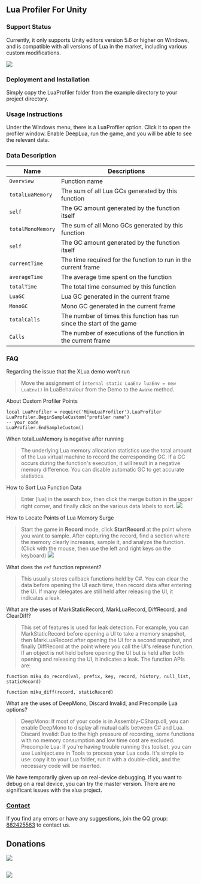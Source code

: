 
## Lua Profiler For Unity

### Support Status
Currently, it only supports Unity editors version 5.6 or higher on Windows, and is compatible with all versions of Lua in the market, including various custom modifications.

![](doc/use.gif)
### Deployment and Installation
Simply copy the LuaProfiler folder from the example directory to your project directory.

### Usage Instructions
Under the Windows menu, there is a LuaProfiler option. Click it to open the profiler window. Enable DeepLua, run the game, and you will be able to see the relevant data.

### Data Description

|Name|Descriptions|
|---|---|
|`Overview`|Function name|
|`totalLuaMemory`|The sum of all Lua GCs generated by this function|
|`self`|The GC amount generated by the function itself|
|`totalMonoMemory`|The sum of all Mono GCs generated by this function|
|`self`|The GC amount generated by the function itself|
|`currentTime`|The time required for the function to run in the current frame|
|`averageTime`|The average time spent on the function|
|`totalTime`|The total time consumed by this function|
|`LuaGC`|Lua GC generated in the current frame|
|`MonoGC`|Mono GC generated in the current frame|
|`totalCalls`|The number of times this function has run since the start of the game|
|`Calls`|The number of executions of the function in the current frame|

### FAQ

Regarding the issue that the XLua demo won't run
> Move the assignment of `internal static LuaEnv luaEnv = new LuaEnv()` in LuaBehaviour from the Demo to the `Awake` method.

About Custom Profiler Points
```
local LuaProfiler = require('MikuLuaProfiler').LuaProfiler
LuaProfiler.BeginSampleCustom("profiler name")
-- your code
LuaProfiler.EndSampleCustom()
```

When totalLuaMemory is negative after running
> The underlying Lua memory allocation statistics use the total amount of the Lua virtual machine to record the corresponding GC. If a GC occurs during the function's execution, it will result in a negative memory difference. You can disable automatic GC to get accurate statistics.

How to Sort Lua Function Data
> Enter [lua] in the search box, then click the merge button in the upper right corner, and finally click on the various data labels to sort.
![](doc/sort.png)

How to Locate Points of Lua Memory Surge
> Start the game in **Record** mode, click **StartRecord** at the point where you want to sample. After capturing the record, find a section where the memory clearly increases, sample it, and analyze the function. (Click with the mouse, then use the left and right keys on the keyboard)
![](doc/record.png)

What does the `ref` function represent?
> This usually stores callback functions held by C#. You can clear the data before opening the UI each time, then record data after entering the UI. If many delegates are still held after releasing the UI, it indicates a leak.

What are the uses of MarkStaticRecord, MarkLuaRecord, DiffRecord, and ClearDiff?
> This set of features is used for leak detection. For example, you can MarkStaticRecord before opening a UI to take a memory snapshot, then MarkLuaRecord after opening the UI for a second snapshot, and finally DiffRecord at the point where you call the UI's release function. If an object is not held before opening the UI but is held after both opening and releasing the UI, it indicates a leak. The function APIs are:
```
function miku_do_record(val, prefix, key, record, history, null_list, staticRecord)

function miku_diff(record, staticRecord)
```
What are the uses of DeepMono, Discard Invalid, and Precompile Lua options?
> DeepMono: If most of your code is in Assembly-CSharp.dll, you can enable DeepMono to display all mutual calls between C# and Lua. Discard Invalid: Due to the high pressure of recording, some functions with no memory consumption and low time cost are excluded. Precompile Lua: If you're having trouble running this toolset, you can use LuaInject.exe in Tools to process your Lua code. It's simple to use: copy it to your Lua folder, run it with a double-click, and the necessary code will be inserted.

We have temporarily given up on real-device debugging. If you want to debug on a real device, you can try the master version. There are no significant issues with the xlua project.

<span id="contact_zh"></span>
### [Contact](#zh)
If you find any errors or have any suggestions, join the QQ group: [882425563](https://jq.qq.com/?_wv=1027&k=5QkOBSc) to contact us.

<span id="contact_zh"></span>
## Donations
![](doc/zfb.png)

## 
![](doc/meizi.gif)
